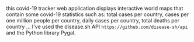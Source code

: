 this covid-19 tracker web application displays interactive world maps that contain some covid-19 statistics 
such as: total cases per country, cases per one million people per country, daily cases per country, 
total deaths per country ... 
I've used the disease.sh API `https://github.com/disease-sh/api` and the Python library Pygal.
